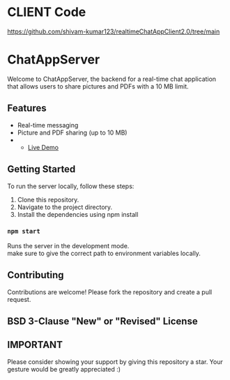 # CLIENT Code
https://github.com/shivam-kumar123/realtimeChatAppClient2.0/tree/main

# ChatAppServer

Welcome to ChatAppServer, the backend for a real-time chat application that allows users to share pictures and PDFs with a 10 MB limit.

## Features

- Real-time messaging
- Picture and PDF sharing (up to 10 MB)
- - [Live Demo](https://chatappclient2-0.onrender.com/)

## Getting Started

To run the server locally, follow these steps:

1. Clone this repository.
2. Navigate to the project directory.
3. Install the dependencies using npm install

### `npm start`

Runs the server in the development mode.\
make sure to give the correct path to environment variables locally.

## Contributing
Contributions are welcome! Please fork the repository and create a pull request.

## BSD 3-Clause "New" or "Revised" License

## IMPORTANT
Please consider showing your support by giving this repository a star. Your gesture would be greatly appreciated :)
